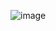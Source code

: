 ![image](https://user-images.githubusercontent.com/127752744/230928026-f9f3d0b9-ffd1-4a64-8a7a-4c7dc43e2ced.png)